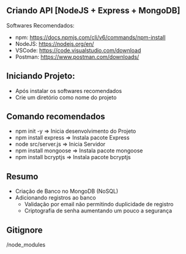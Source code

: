 ## Criando API [NodeJS + Express + MongoDB]

Softwares Recomendados:
 - npm: https://docs.npmjs.com/cli/v6/commands/npm-install
 - NodeJS: https://nodejs.org/en/
 - VSCode: https://code.visualstudio.com/download
 - Postman: https://www.postman.com/downloads/

## Iniciando Projeto:
 - Após instalar os softwares recomendados
 - Crie um diretório como nome do projeto

## Comando recomendados
 - npm init -y             => Inicia desenvolvimento do Projeto
 - npm install express     => Instala pacote Express
 - node src/server.js      => Inicia Servidor
 - npm install mongoose    => Instala pacote mongoose
 - npm install bcryptjs    => Instala pacote bcryptjs

## Resumo
 - Criação de Banco no MongoDB (NoSQL)
 - Adicionando registros ao banco
   - Validação por email não permitindo duplicidade de registro
   - Criptografia de senha aumentando um pouco a segurança

## Gitignore
/node_modules
